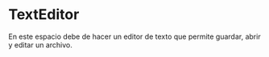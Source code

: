 # TextEditor
En  este espacio  debe de hacer un editor de texto que permite guardar, abrir y editar un archivo.
